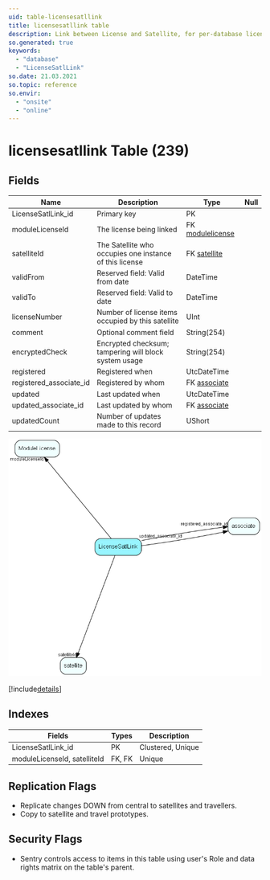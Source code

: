 ```yaml
---
uid: table-licensesatllink
title: licensesatllink table
description: Link between License and Satellite, for per-database licenses
so.generated: true
keywords:
  - "database"
  - "LicenseSatlLink"
so.date: 21.03.2021
so.topic: reference
so.envir:
  - "onsite"
  - "online"
---
```


# licensesatllink Table (239)

## Fields

| Name | Description | Type | Null |
|------|-------------|------|:----:|
|LicenseSatlLink\_id|Primary key|PK| |
|moduleLicenseId|The license being linked|FK [modulelicense](modulelicense.md)| |
|satelliteId|The Satellite who occupies one instance of this license|FK [satellite](satellite.md)| |
|validFrom|Reserved field: Valid from date|DateTime| |
|validTo|Reserved field: Valid to date|DateTime| |
|licenseNumber|Number of license items occupied by this satellite|UInt| |
|comment|Optional comment field|String(254)| |
|encryptedCheck|Encrypted checksum; tampering will block system usage|String(254)| |
|registered|Registered when|UtcDateTime| |
|registered\_associate\_id|Registered by whom|FK [associate](associate.md)| |
|updated|Last updated when|UtcDateTime| |
|updated\_associate\_id|Last updated by whom|FK [associate](associate.md)| |
|updatedCount|Number of updates made to this record|UShort| |


![LicenseSatlLink table relationship diagram](./media/LicenseSatlLink.png)

[!include[details](./includes/LicenseSatlLink.md)]

## Indexes

| Fields | Types | Description |
|--------|-------|-------------|
|LicenseSatlLink\_id |PK |Clustered, Unique |
|moduleLicenseId, satelliteId |FK, FK |Unique |

## Replication Flags

* Replicate changes DOWN from central to satellites and travellers.
* Copy to satellite and travel prototypes.

## Security Flags

* Sentry controls access to items in this table using user's Role and data rights matrix on the table's parent.

